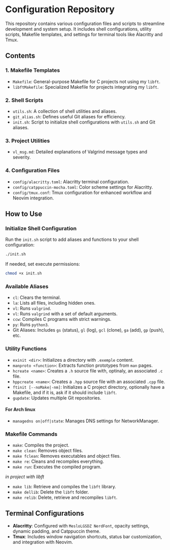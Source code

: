 # Configuration Repository

This repository contains various configuration files and scripts to streamline development and system setup. It includes shell configurations, utility scripts, Makefile templates, and settings for terminal tools like Alacritty and Tmux.

## Contents

### 1. **Makefile Templates**

-   `Makefile`: General-purpose Makefile for C projects not using my `libft`.
-   `libftMakefile`: Specialized Makefile for projects integrating my `libft`.

### 2. **Shell Scripts**

-   `utils.sh`: A collection of shell utilities and aliases.
-   `git_alias.sh`: Defines useful Git aliases for efficiency.
-   `init.sh`: Script to initialize shell configurations with `utils.sh` and Git aliases.

### 3. **Project Utilities**

-   `vl_msg.md`: Detailed explanations of Valgrind message types and severity.

### 4. **Configuration Files**

-   `config/alacritty.toml`: Alacritty terminal configuration.
-   `config/catppuccin-mocha.toml`: Color scheme settings for Alacritty.
-   `config/tmux.conf`: Tmux configuration for enhanced workflow and Neovim integration.

## How to Use

### **Initialize Shell Configuration**

Run the `init.sh` script to add aliases and functions to your shell configuration:

```bash
./init.sh
```

If needed, set execute permissions:

```bash
chmod +x init.sh
```

### **Available Aliases**

-   `cl`: Clears the terminal.
-   `la`: Lists all files, including hidden ones.
-   `vl`: Runs `valgrind`.
-   `vl`: Runs `valgrind` with a set of default arguments.
-   `ccw`: Compiles C programs with strict warnings.
-   `py`: Runs `python3`.
-   Git Aliases: Includes `gs` (status), `gl` (log), `gcl` (clone), `ga` (add), `gp` (push), etc.

### **Utility Functions**

-   `exinit <dir>`: Initializes a directory with `.exemple` content.
-   `manproto <function>`: Extracts function prototypes from `man` pages.
-   `hcreate <name>`: Creates a `.h` source file with, optinaly, an associated `.c` file.
-   `hppcreate <name>`: Creates a `.hpp` source file with an associated `.cpp` file.
-   `ftinit [--noMake|-nm]`: Initializes a C project directory, optionally have a Makefile, and if it is, ask if it should include `libft`.
-   `gupdate`: Updates multiple Git repositories.

#### For Arch linux

-   `managedns on|off|state`: Manages DNS settings for NetworkManager.

### **Makefile Commands**

-   `make`: Compiles the project.
-   `make clean`: Removes object files.
-   `make fclean`: Removes executables and object files.
-   `make re`: Cleans and recompiles everything.
-   `make run`: Executes the compiled program.

_in project with libft_

-   `make lib`: Retrieve and compiles the `libft` library.
-   `make dellib`: Delete the `libft` folder.
-   `make relib`: Delete, retrieve and recompiles `libft`.

## Terminal Configurations

-   **Alacritty**: Configured with `MesloLGSDZ NerdFont`, opacity settings, dynamic padding, and Catppuccin theme.
-   **Tmux**: Includes window navigation shortcuts, status bar customization, and integration with Neovim.
